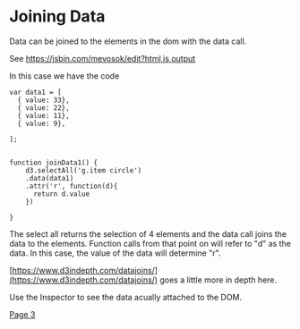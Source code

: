 # Joining Data

Data can be joined to the elements in the dom with the data call.

See 
https://jsbin.com/mevosok/edit?html,js,output

In this case we have the code


~~~~
var data1 = [
  { value: 33},
  { value: 22},
  { value: 11},
  { value: 9},
   
];


function joinData1() {
	d3.selectAll('g.item circle')
    .data(data1)
    .attr('r', function(d){
      return d.value
    })
  
}
~~~~~

The select all returns the selection of 4 elements and the data call joins the data to the elements.  Function calls from that point on will refer to "d" as the data.  In this case, the value of the data will determine "r".


[https://www.d3indepth.com/datajoins/](https://www.d3indepth.com/datajoins/) goes a little more in depth here. 

Use the Inspector to see the data acually attached to the DOM.

[Page 3](page3.md)


